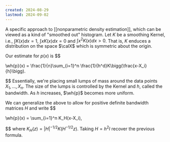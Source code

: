 ```yaml
---
created: 2024-08-29
lastmod: 2024-09-02
---
```

A specific approach to [[nonparametric density estimation]], which can be viewed as a kind of "smoothed out" histogram. Let $K$ be a smoothing Kernel, i.e., $\int K(x)dx=1$, $\int x K(x)dx=0$ and $\int x^2 K(x)dx>0$. That is, $K$ enduces a distribution on the space $\calX$ which is symmetric about the origin.  

Our estimate for $p(x)$ is 
$$

\wh{p}(x) = \frac{1}{n}\sum_{i=1}^n \frac{1}{h^d}K\bigg(\frac{x-X_i}{h}\bigg).

$$
Essentially, we're placing small lumps of mass around the data points $X_1,\dots,X_n$. The size of the lumps is controlled by the Kernel and $h$, called the bandwidth. As $h$ increases, $\wh{p}$  becomes more uniform. 

We can generalize the above to allow for positive definite bandwidth matrices $H$ and write 
$$

\wh{p}(x) = \sum_{i=1}^n K_H(x-X_i),

$$
where $K_H(z) = |H|^{-1/2}K(H^{-1/2}z)$.  Taking $H=h^2I$ recover the previous formula. 